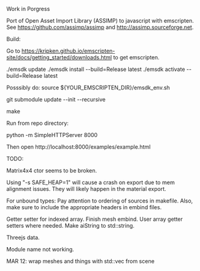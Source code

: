 Work in Porgress

Port of Open Asset Import Library (ASSIMP) to javascript with emscripten.
See https://github.com/assimp/assimp and http://assimp.sourceforge.net.

Build:

Go to https://kripken.github.io/emscripten-site/docs/getting_started/downloads.html to get emscripten.

./emsdk update
./emsdk install --build=Release latest
./emsdk activate --build=Release latest

Posssibly do:
source ${YOUR_EMSCRIPTEN_DIR}/emsdk_env.sh


git submodule update --init --recursive

make


Run from repo directory:

python -m SimpleHTTPServer 8000

Then open http://localhost:8000/examples/example.html


TODO:

Matrix4x4 ctor seems to be broken.

Using "-s SAFE_HEAP=1" will cause a crash on export due to mem alignment issues.  They will likely happen in the material export.

For unbound types:
Pay attention to ordering of sources in makefile.  Also, make sure to include the appropriate headers in embind files.

Getter setter for indexed array.
Finish mesh embind.
User array getter setters where needed.
Make aiString to std::string.

Threejs data.

Module name not working.

MAR 12: wrap meshes and things with std::vec from scene